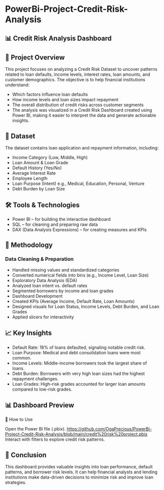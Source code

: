 # PowerBi-Project-Credit-Risk-Analysis
## 📊  Credit Risk Analysis Dashboard
## 📌 Project Overview

This project focuses on analyzing a Credit Risk Dataset to uncover patterns related to loan defaults, income levels, interest rates, loan amounts, and customer demographics.
The objective is to help financial institutions understand:

*  Which factors influence loan defaults
*   How income levels and loan sizes impact repayment
*   The overall distribution of credit risks across customer segments
*   The analysis was visualized in a Credit Risk Dashboard created using Power BI, making it easier to interpret the data and generate actionable insights.

## 📂 Dataset

The dataset contains loan application and repayment information, including:

* Income Category (Low, Middle, High)
* Loan Amount & Loan Grade
* Default History (Yes/No)
* Average Interest Rate
* Employee Length
* Loan Purpose (Intent) e.g., Medical, Education, Personal, Venture
* Debt Burden by Loan Size

## 🛠 Tools & Technologies

* Power BI – for building the interactive dashboard
* SQL – for cleaning and preparing raw data
* DAX (Data Analysis Expressions) – for creating measures and KPIs

## 🔎 Methodology

### Data Cleaning & Preparation

* Handled missing values and standardized categories
*  Converted numerical fields into bins (e.g., Income Level, Loan Size)
* Exploratory Data Analysis (EDA)
* Analyzed loan intent vs. default rates
* Segmented borrowers by income and loan grades
* Dashboard Development
* Created KPIs (Average Income, Default Rate, Loan Amounts)
* Designed visuals for Loan Status, Income Levels, Debt Burden, and Loan Grades
* Applied slicers for interactivity

## 📈 Key Insights

* Default Rate: 18% of loans defaulted, signaling notable credit risk.
* Loan Purpose: Medical and debt consolidation loans were most common.
* Income Levels: Middle-income borrowers took the largest share of loans.
* Debt Burden: Borrowers with very high loan sizes had the highest repayment challenges.
* Loan Grades: High-risk grades accounted for larger loan amounts compared to low-risk grades.

## 📊 Dashboard Preview

🚀 How to Use


Open the Power BI file (.pbix). 
https://github.com/OgaPrecious/PowerBi-Project-Credit-Risk-Analysis/blob/main/credit%20risk%20project.pbix
Interact with filters to explore credit risk patterns.

## 📌 Conclusion

This dashboard provides valuable insights into loan performance, default patterns, and borrower risk levels.
It can help financial analysts and lending institutions make data-driven decisions to minimize risk and improve loan strategies.
